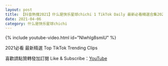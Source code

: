 ```yaml
---
layout: post
title: 【抖音熱搜2021】什么是快乐星球chichi 1 TikTok Daily 最新必看精選合集2021 04 06
date: 2021-04-06
category: 什么是快乐星球chichi
---
```


{% include youtube-video.html id="NIwhlg8smiU" %}

2021必看 最新精選 Top TikTok Trending Clips

喜歡請點贊轉發加訂閱 Like & Subscribe：[YouTube](https://www.youtube.com/channel/UCAoR7VcanIPd04uEq_GIylA/videos)

